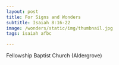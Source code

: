 ```yaml
---
layout: post
title: For Signs and Wonders
subtitle: Isaiah 8:16-22
image: /wonders/static/img/thumbnail.jpg
tags: isaiah afbc

---
```

Fellowship Baptist Church (Aldergrove)
